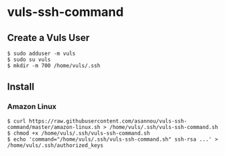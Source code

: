 # vuls-ssh-command

## Create a Vuls User

```
$ sudo adduser -m vuls
$ sudo su vuls
$ mkdir -m 700 /home/vuls/.ssh
```

## Install

### Amazon Linux

```
$ curl https://raw.githubusercontent.com/asannou/vuls-ssh-command/master/amazon-linux.sh > /home/vuls/.ssh/vuls-ssh-command.sh
$ chmod +x /home/vuls/.ssh/vuls-ssh-command.sh
$ echo 'command="/home/vuls/.ssh/vuls-ssh-command.sh" ssh-rsa ...' > /home/vuls/.ssh/authorized_keys
```
